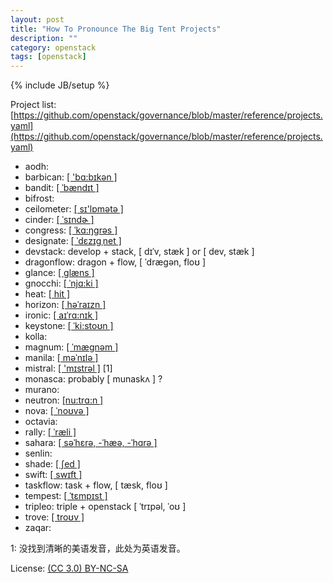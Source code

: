 ```yaml
---
layout: post
title: "How To Pronounce The Big Tent Projects"
description: ""
category: openstack
tags: [openstack]
---
```

{% include JB/setup %}

Project list: [https://github.com/openstack/governance/blob/master/reference/projects.yaml](https://github.com/openstack/governance/blob/master/reference/projects.yaml)

* aodh:
* barbican: [\[ 'bɑ:bɪkən \]](http://res.iciba.com/resource/amp3/1/0/92/3b/923b3cefc3439b9a63a350da2ff1206c.mp3)
* bandit: [\[ ˈbændɪt \]](http://res.iciba.com/resource/amp3/1/0/23/d4/23d45b337ff85d0a326a79082f7c6f50.mp3)
* bifrost:
* ceilometer: [\[ sɪ'lɒmətə \]](http://res-tts.iciba.com/4/1/6/4161ff0e1519a6226d1117b428fc831a.mp3)
* cinder: [\[ ˈsɪndɚ \]](http://res.iciba.com/resource/amp3/1/0/8f/79/8f795e66db9f792f7eb19a8b4e39b2bc.mp3)
* congress: [\[ ˈkɑ:ŋgrəs \]](http://res.iciba.com/resource/amp3/1/0/66/1c/661cc46be25e09f61f9c4d89162693fb.mp3)
* designate: [\[ ˈdɛzɪɡˌnet \]](http://res.iciba.com/resource/amp3/1/0/18/14/18142f8592a9647431c1159e16d0de9e.mp3)
* devstack: develop + stack, \[ dɪˈv, stæk \] or \[ dev, stæk \]
* dragonflow: dragon + flow, \[ ˈdræɡən, floʊ  \]
* glance: [\[ glæns \]](http://res.iciba.com/resource/amp3/1/0/ff/b5/ffb5ff6434d711e517b939faf00d331c.mp3)
* gnocchi: [\[ ˈnjɑ:ki \]](http://res.iciba.com/resource/amp3/1/0/f1/70/f1704144ad37b2fb135e2039d222135e.mp3)
* heat: [\[ hit \]](http://res.iciba.com/resource/amp3/1/0/5d/6e/5d6eb4f1340c4c66e3adff7fdab1c931.mp3)
* horizon: [\[ həˈraɪzn \]](http://res.iciba.com/resource/amp3/1/0/40/7e/407e3b6b8b88aaf095f15efeb865efd6.mp3)
* ironic: [\[ aɪˈrɑ:nɪk \]](http://res.iciba.com/resource/amp3/1/0/77/29/772997a33d2b2e5323010742ae1f1687.mp3)
* keystone: [\[ ˈki:stoʊn \]](http://res.iciba.com/resource/amp3/1/0/b8/e3/b8e36d91b1526b0c712db2327c72889e.mp3)
* kolla:
* magnum: [\[ ˈmæɡnəm \]](http://res.iciba.com/resource/amp3/1/0/36/8d/368dc60082c8b47e697826b282b94e3d.mp3)
* manila: [\[ məˈnɪlə \]](http://res.iciba.com/resource/amp3/1/0/19/84/198432e80d9cf8ffc5130f652485fca6.mp3)
* mistral: [\[ 'mɪstrəl \]](http://res.iciba.com/resource/amp3/oxford/0/d5/2b/d52bc022e8e8389c60f49c6ece8e98ab.mp3) \[1\]
* monasca: probably \[ munaskʌ \] ?
* murano:
* neutron: [\[nu:trɑ:n \]](http://res.iciba.com/resource/amp3/1/0/e9/00/e900a9020bbb5db562fe3b148873a78d.mp3)
* nova: [\[ ˈnoʊvə \]](http://res.iciba.com/resource/amp3/1/0/1a/9c/1a9c91f6e0310d4f55b7ee7f22c2c9df.mp3)
* octavia:
* rally: [\[ ˈræli \]](http://res.iciba.com/resource/amp3/1/0/92/31/9231141efc24d7c523b59d02ca948868.mp3)
* sahara: [\[ səˈhɛrə, -ˈhæə, -ˈhɑrə \]](http://res.iciba.com/resource/amp3/1/0/46/84/46840d96d9c8e829720876d9e5484acf.mp3)
* senlin:
* shade: [\[ ʃed \]](http://res.iciba.com/resource/amp3/1/0/a7/9d/a79dc75a13b584baa37f8ec20d944410.mp3)
* swift: [\[ swɪft \]](http://res.iciba.com/resource/amp3/1/0/81/80/818056dbd7e201243206b9c7cd88481c.mp3)
* taskflow: task + flow, \[ tæsk, floʊ  \]
* tempest: [\[ ˈtɛmpɪst \]](http://res.iciba.com/resource/amp3/1/0/6a/d8/6ad8536215968eb1f3494143392c77bf.mp3)
* tripleo: triple + openstack \[ ˈtrɪpəl, ˈoʊ \]
* trove: [\[ troʊv \]](http://res-tts.iciba.com/2/1/c/21c47a94df5344fe00f4894c770d0dcf.mp3)
* zaqar:

1: 没找到清晰的美语发音，此处为英语发音。

License: [(CC 3.0) BY-NC-SA](http://creativecommons.org/licenses/by-nc-sa/3.0/)
